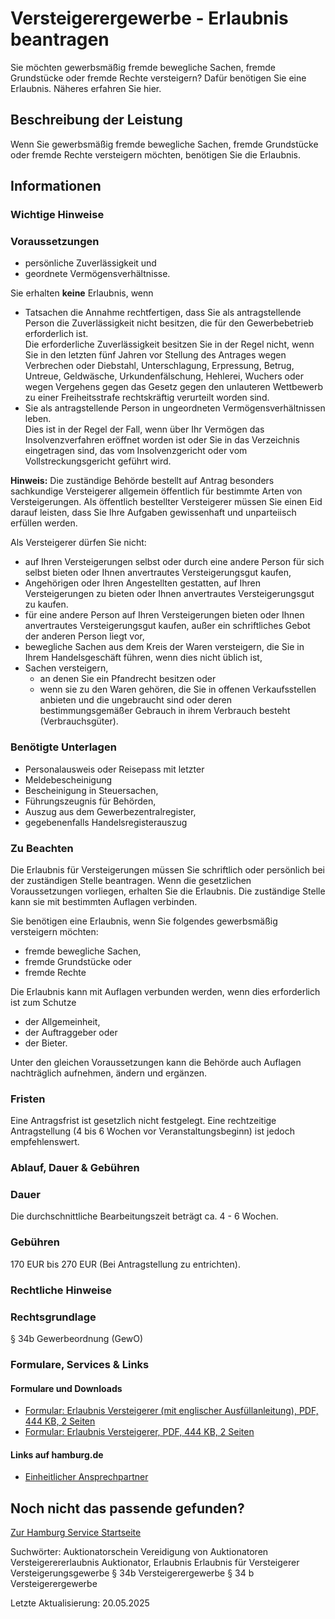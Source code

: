 




Versteigerergewerbe - Erlaubnis beantragen
==========================================

Sie möchten gewerbsmäßig fremde bewegliche Sachen, fremde Grundstücke oder fremde Rechte versteigern? Dafür benötigen Sie eine Erlaubnis. Näheres erfahren Sie hier.

Beschreibung der Leistung
-------------------------

Wenn Sie gewerbsmäßig fremde bewegliche Sachen, fremde Grundstücke oder fremde Rechte versteigern möchten, benötigen Sie die Erlaubnis.

Informationen
-------------

### Wichtige Hinweise

### Voraussetzungen

* persönliche Zuverlässigkeit und
* geordnete Vermögensverhältnisse.

Sie erhalten **keine** Erlaubnis, wenn

* Tatsachen die Annahme rechtfertigen, dass Sie als antragstellende Person die Zuverlässigkeit nicht besitzen, die für den Gewerbebetrieb erforderlich ist.  
  Die erforderliche Zuverlässigkeit besitzen Sie in der Regel nicht, wenn Sie in den letzten fünf Jahren vor Stellung des Antrages wegen Verbrechen oder Diebstahl, Unterschlagung, Erpressung, Betrug, Untreue, Geldwäsche, Urkundenfälschung, Hehlerei, Wuchers oder wegen Vergehens gegen das Gesetz gegen den unlauteren Wettbewerb zu einer Freiheitsstrafe rechtskräftig verurteilt worden sind.
* Sie als antragstellende Person in ungeordneten Vermögensverhältnissen leben.  
  Dies ist in der Regel der Fall, wenn über Ihr Vermögen das Insolvenzverfahren eröffnet worden ist oder Sie in das Verzeichnis eingetragen sind, das vom Insolvenzgericht oder vom Vollstreckungsgericht geführt wird.

**Hinweis:** Die zuständige Behörde bestellt auf Antrag besonders sachkundige Versteigerer allgemein öffentlich für bestimmte Arten von Versteigerungen. Als öffentlich bestellter Versteigerer müssen Sie einen Eid darauf leisten, dass Sie Ihre Aufgaben gewissenhaft und unparteiisch erfüllen werden.  
  
Als Versteigerer dürfen Sie nicht:

* auf Ihren Versteigerungen selbst oder durch eine andere Person für sich selbst bieten oder Ihnen anvertrautes Versteigerungsgut kaufen,
* Angehörigen oder Ihren Angestellten gestatten, auf Ihren Versteigerungen zu bieten oder Ihnen anvertrautes Versteigerungsgut zu kaufen.
* für eine andere Person auf Ihren Versteigerungen bieten oder Ihnen anvertrautes Versteigerungsgut kaufen, außer ein schriftliches Gebot der anderen Person liegt vor,
* bewegliche Sachen aus dem Kreis der Waren versteigern, die Sie in Ihrem Handelsgeschäft führen, wenn dies nicht üblich ist,
* Sachen versteigern,
  + an denen Sie ein Pfandrecht besitzen oder
  + wenn sie zu den Waren gehören, die Sie in offenen Verkaufsstellen anbieten und die ungebraucht sind oder deren bestimmungsgemäßer Gebrauch in ihrem Verbrauch besteht (Verbrauchsgüter).

### Benötigte Unterlagen

* Personalausweis oder Reisepass mit letzter
* Meldebescheinigung
* Bescheinigung in Steuersachen,
* Führungszeugnis für Behörden,
* Auszug aus dem Gewerbezentralregister,
* gegebenenfalls Handelsregisterauszug

### Zu Beachten

Die Erlaubnis für Versteigerungen müssen Sie schriftlich oder persönlich bei der zuständigen Stelle beantragen. Wenn die gesetzlichen Voraussetzungen vorliegen, erhalten Sie die Erlaubnis. Die zuständige Stelle kann sie mit bestimmten Auflagen verbinden.  
  
Sie benötigen eine Erlaubnis, wenn Sie folgendes gewerbsmäßig versteigern möchten:

* fremde bewegliche Sachen,
* fremde Grundstücke oder
* fremde Rechte

Die Erlaubnis kann mit Auflagen verbunden werden, wenn dies erforderlich ist zum Schutze

* der Allgemeinheit,
* der Auftraggeber oder
* der Bieter.

Unter den gleichen Voraussetzungen kann die Behörde auch Auflagen nachträglich aufnehmen, ändern und ergänzen.

### Fristen

Eine Antragsfrist ist gesetzlich nicht festgelegt. Eine rechtzeitige Antragstellung (4 bis 6 Wochen vor Veranstaltungsbeginn) ist jedoch empfehlenswert.

### Ablauf, Dauer & Gebühren

### Dauer

Die durchschnittliche Bearbeitungszeit beträgt ca. 4 - 6 Wochen.

### Gebühren

170 EUR bis 270 EUR (Bei Antragstellung zu entrichten).

### Rechtliche Hinweise

### Rechtsgrundlage

§ 34b Gewerbeordnung (GewO)

### Formulare, Services & Links

#### Formulare und Downloads

* [Formular: Erlaubnis Versteigerer (mit englischer Ausfüllanleitung), PDF, 444 KB, 2 Seiten](https://fhh1.hamburg.de/Dibis/form/pdf/Formular-Erlaubnis-Versteigerung_en.pdf)
* [Formular: Erlaubnis Versteigerer, PDF, 444 KB, 2 Seiten](https://fhh1.hamburg.de/Dibis/form/pdf/Formular-Erlaubnis-Versteigerung.pdf)

#### Links auf hamburg.de

* [Einheitlicher Ansprechpartner](https://www.hamburg.de/politik-und-verwaltung/behoerden/bwi/services/einheitlicher-ansprechpartner)

Noch nicht das passende gefunden?
---------------------------------

 [Zur Hamburg Service Startseite](/service/)

Suchwörter: Auktionatorschein Vereidigung von Auktionatoren Versteigerererlaubnis Auktionator, Erlaubnis Erlaubnis für Versteigerer Versteigerungsgewerbe § 34b Versteigerergewerbe § 34 b Versteigerergewerbe

Letzte Aktualisierung: 20.05.2025

